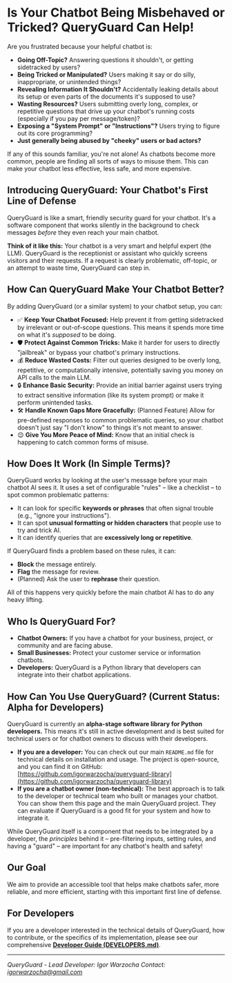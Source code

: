 # Is Your Chatbot Being Misbehaved or Tricked? QueryGuard Can Help!

Are you frustrated because your helpful chatbot is:

* **Going Off-Topic?** Answering questions it shouldn't, or getting sidetracked by users?
* **Being Tricked or Manipulated?** Users making it say or do silly, inappropriate, or unintended things?
* **Revealing Information It Shouldn't?** Accidentally leaking details about its setup or even parts of the documents it's supposed to use?
* **Wasting Resources?** Users submitting overly long, complex, or repetitive questions that drive up your chatbot's running costs (especially if you pay per message/token)?
* **Exposing a "System Prompt" or "Instructions"?** Users trying to figure out its core programming?
* **Just generally being abused by "cheeky" users or bad actors?**

If any of this sounds familiar, you're not alone! As chatbots become more common, people are finding all sorts of ways to misuse them. This can make your chatbot less effective, less safe, and more expensive.

## Introducing QueryGuard: Your Chatbot's First Line of Defense

QueryGuard is like a smart, friendly security guard for your chatbot. It's a software component that works silently in the background to check messages *before* they even reach your main chatbot.

**Think of it like this:** Your chatbot is a very smart and helpful expert (the LLM). QueryGuard is the receptionist or assistant who quickly screens visitors and their requests. If a request is clearly problematic, off-topic, or an attempt to waste time, QueryGuard can step in.

## How Can QueryGuard Make Your Chatbot Better?

By adding QueryGuard (or a similar system) to your chatbot setup, you can:

* ✅ **Keep Your Chatbot Focused:** Help prevent it from getting sidetracked by irrelevant or out-of-scope questions. This means it spends more time on what it's *supposed* to be doing.
* 🛡️ **Protect Against Common Tricks:** Make it harder for users to directly "jailbreak" or bypass your chatbot's primary instructions.
* 💰 **Reduce Wasted Costs:** Filter out queries designed to be overly long, repetitive, or computationally intensive, potentially saving you money on API calls to the main LLM.
* 🔒 **Enhance Basic Security:** Provide an initial barrier against users trying to extract sensitive information (like its system prompt) or make it perform unintended tasks.
* 🛠️ **Handle Known Gaps More Gracefully:** (Planned Feature) Allow for pre-defined responses to common problematic queries, so your chatbot doesn't just say "I don't know" to things it's not meant to answer.
* 😌 **Give You More Peace of Mind:** Know that an initial check is happening to catch common forms of misuse.

## How Does It Work (In Simple Terms)?

QueryGuard works by looking at the user's message before your main chatbot AI sees it. It uses a set of configurable "rules" – like a checklist – to spot common problematic patterns:

* It can look for specific **keywords or phrases** that often signal trouble (e.g., "ignore your instructions").
* It can spot **unusual formatting or hidden characters** that people use to try and trick AI.
* It can identify queries that are **excessively long or repetitive**.

If QueryGuard finds a problem based on these rules, it can:

* **Block** the message entirely.
* **Flag** the message for review.
* (Planned) Ask the user to **rephrase** their question.

All of this happens very quickly before the main chatbot AI has to do any heavy lifting.

## Who Is QueryGuard For?

* **Chatbot Owners:** If you have a chatbot for your business, project, or community and are facing abuse.
* **Small Businesses:** Protect your customer service or information chatbots.
* **Developers:** QueryGuard is a Python library that developers can integrate into their chatbot applications.

## How Can You Use QueryGuard? (Current Status: Alpha for Developers)

QueryGuard is currently an **alpha-stage software library for Python developers.** This means it's still in active development and is best suited for technical users or for chatbot owners to discuss with their developers.

* **If you are a developer:** You can check out our main `README.md` file for technical details on installation and usage. The project is open-source, and you can find it on GitHub: [https://github.com/igorwarzocha/queryguard-library](https://github.com/igorwarzocha/queryguard-library)
* **If you are a chatbot owner (non-technical):** The best approach is to talk to the developer or technical team who built or manages your chatbot. You can show them this page and the main QueryGuard project. They can evaluate if QueryGuard is a good fit for your system and how to integrate it.

While QueryGuard itself is a component that needs to be integrated by a developer, the *principles* behind it – pre-filtering inputs, setting rules, and having a "guard" – are important for any chatbot's health and safety!

## Our Goal

We aim to provide an accessible tool that helps make chatbots safer, more reliable, and more efficient, starting with this important first line of defense.

## For Developers

If you are a developer interested in the technical details of QueryGuard, how to contribute, or the specifics of its implementation, please see our comprehensive **[Developer Guide (DEVELOPERS.md)](DEVELOPERS.md)**.

---
*QueryGuard - Lead Developer: Igor Warzocha*
*Contact: igorwarzocha@gmail.com*
